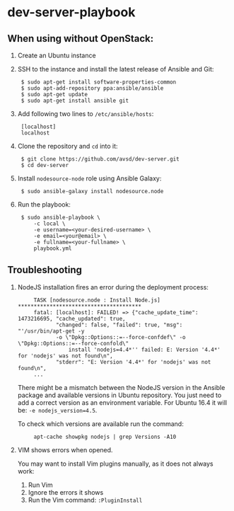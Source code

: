 # dev-server-playbook

## When using without OpenStack:


1. Create an Ubuntu instance
2. SSH to the instance and install the latest release of Ansible and Git:

        $ sudo apt-get install software-properties-common
        $ sudo apt-add-repository ppa:ansible/ansible
        $ sudo apt-get update
        $ sudo apt-get install ansible git

3. Add following two lines to ``/etc/ansible/hosts``:

        [localhost]
        localhost

4. Clone the repository and ``cd`` into it:

        $ git clone https://github.com/avsd/dev-server.git
        $ cd dev-server

5. Install ``nodesource-node`` role using Ansible Galaxy:

        $ sudo ansible-galaxy install nodesource.node

6. Run the playbook:

        $ sudo ansible-playbook \
            -c local \
            -e username=<your-desired-username> \
            -e email=<your@email> \
            -e fullname=<your-fullname> \
            playbook.yml

## Troubleshooting

1. NodeJS installation fires an error during the deployment process:

            TASK [nodesource.node : Install Node.js] ***************************************
            fatal: [localhost]: FAILED! => {"cache_update_time": 1473216695, "cache_updated": true,
                   "changed": false, "failed": true, "msg": "'/usr/bin/apt-get -y
                   -o \"Dpkg::Options::=--force-confdef\" -o \"Dpkg::Options::=--force-confold\"
                       install 'nodejs=4.4*'' failed: E: Version '4.4*' for 'nodejs' was not found\n",
                   "stderr": "E: Version '4.4*' for 'nodejs' was not found\n",
            ...

   There might be a mismatch between the NodeJS version in the Ansible package and available
   versions in Ubuntu repository. You just need to add a correct version as an environment
   variable. For Ubuntu 16.4 it will be: `-e nodejs_version=4.5`.

   To check which versions are available run the command:

            apt-cache showpkg nodejs | grep Versions -A10

2. VIM shows errors when opened.

   You may want to install Vim plugins manually, as it does not always work:
   
   1. Run Vim
   2. Ignore the errors it shows
   3. Run the Vim command: ``:PluginInstall``
